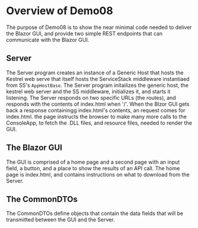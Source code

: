 # Overview of Demo08
The purpose of Demo08 is to show the near minimal code needed to deliver the Blazor GUI, and provide two simple REST endpoints that can communicate with the Blazor GUI.

## Server 
The Server program creates an instance of a Generic Host that hosts the Kestrel web serve that itself hosts the ServiceStack middleware instantiaed from  SS's `AppHostBase`. The Server program initailizes the generic host, the kestrel web server and the SS middleware,  initializes it, and starts it listening. The Server responds on two specific URLs (the routes), and responds with the contents of index.html when '/'.  When the Blzor GUI gets back a response containingg index.html's contents, an request comes for index.html. the page instructs the browser to make many more calls to the ConsoleApp, to fetch the .DLL files, and resource files, needed to render the GUI.

## The Blazor GUI
The GUI is comprised of a home page and a second page with an input field, a button, and a place to show the results of an API call. The home page is index.html, and contains instructions on what to download from the Server.

## The CommonDTOs
The CommonDTOs define objects that contain the data fields that will be transmitted between the GUI and the Server.

